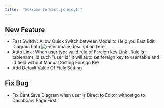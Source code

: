 ```yaml
---
title:  "Welcome to Next.js blogt!"
---
```


## New Feature
 - Fast Switch : Allow Quick Switch between Model to Help you Fast Edit Diagram Data
![enter image description here](https://i.ibb.co/sygdY7J/showcase1.png)
 - Auto Link : When user type vaild rule of Foreign key Link , Rule is : tablename_id such "user_id" it will auto set foreign key to user table and id field without Manual Setting Foreign Key
 - Add Default Value Of Field Setting
 
## Fix Bug
 - Fix Cant Save Diagram when user is Direct to Editor without go to Dashboard Page First
